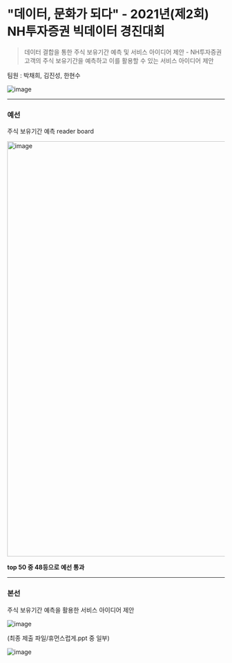 # "데이터, 문화가 되다" - 2021년(제2회) NH투자증권 빅데이터 경진대회

> 데이터 결합을 통한 주식 보유기간 예측 및 서비스 아이디어 제안 - NH투자증권 고객의 주식 보유기간을 예측하고 이를 활용할 수 있는 서비스 아이디어 제안

팀원 : 박채희, 김진성, 한현수

![image](https://user-images.githubusercontent.com/60170358/152794465-09c51588-30a2-4f3d-8474-19f48e9ecf7d.png)

------



### 예선

주식 보유기간 예측 reader board

<img width="960" alt="image" src="https://user-images.githubusercontent.com/60170358/152794714-91d7b2bc-24b1-49d5-8ea7-a5d3a707f22b.png">

**top 50 중 48등으로 예선 통과**



------



### 본선

주식 보유기간 예측을 활용한 서비스 아이디어 제안

![image](https://user-images.githubusercontent.com/60170358/152795379-f71fb81f-9466-4af6-9877-5f91c1060e4b.png)



(최종 제출 파일/휴먼스럽게.ppt 중 일부)

![image](https://user-images.githubusercontent.com/60170358/152795615-7d002dbb-79e0-4991-ae2a-45b97851d595.png)
